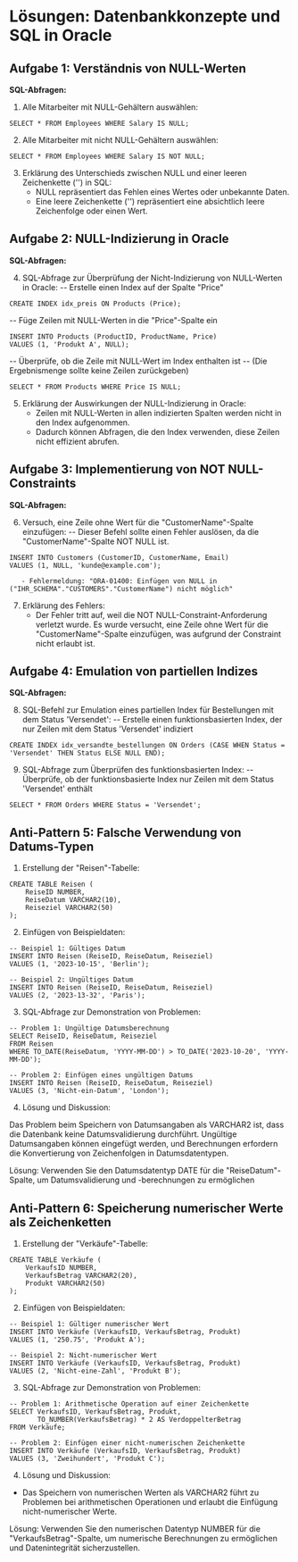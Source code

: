# Lösungen: Datenbankkonzepte und SQL in Oracle

## Aufgabe 1: Verständnis von NULL-Werten

**SQL-Abfragen:**

1. Alle Mitarbeiter mit NULL-Gehältern auswählen:
```
SELECT * FROM Employees WHERE Salary IS NULL;
```

2. Alle Mitarbeiter mit nicht NULL-Gehältern auswählen:
```
SELECT * FROM Employees WHERE Salary IS NOT NULL;
```

3. Erklärung des Unterschieds zwischen NULL und einer leeren Zeichenkette ('') in SQL:
   - NULL repräsentiert das Fehlen eines Wertes oder unbekannte Daten.
   - Eine leere Zeichenkette ('') repräsentiert eine absichtlich leere Zeichenfolge oder einen Wert.

## Aufgabe 2: NULL-Indizierung in Oracle

**SQL-Abfragen:**

4. SQL-Abfrage zur Überprüfung der Nicht-Indizierung von NULL-Werten in Oracle:
-- Erstelle einen Index auf der Spalte "Price"

```
CREATE INDEX idx_preis ON Products (Price);
```

-- Füge Zeilen mit NULL-Werten in die "Price"-Spalte ein
```
INSERT INTO Products (ProductID, ProductName, Price)
VALUES (1, 'Produkt A', NULL);
```
-- Überprüfe, ob die Zeile mit NULL-Wert im Index enthalten ist
-- (Die Ergebnismenge sollte keine Zeilen zurückgeben)

```
SELECT * FROM Products WHERE Price IS NULL;
```

5. Erklärung der Auswirkungen der NULL-Indizierung in Oracle:
   - Zeilen mit NULL-Werten in allen indizierten Spalten werden nicht in den Index aufgenommen.
   - Dadurch können Abfragen, die den Index verwenden, diese Zeilen nicht effizient abrufen.

## Aufgabe 3: Implementierung von NOT NULL-Constraints

**SQL-Abfragen:**

6. Versuch, eine Zeile ohne Wert für die "CustomerName"-Spalte einzufügen:
-- Dieser Befehl sollte einen Fehler auslösen, da die "CustomerName"-Spalte NOT NULL ist.
```
INSERT INTO Customers (CustomerID, CustomerName, Email)
VALUES (1, NULL, 'kunde@example.com');
```

```
   - Fehlermeldung: "ORA-01400: Einfügen von NULL in ("IHR_SCHEMA"."CUSTOMERS"."CustomerName") nicht möglich"
```

7. Erklärung des Fehlers:
   - Der Fehler tritt auf, weil die NOT NULL-Constraint-Anforderung verletzt wurde. Es wurde versucht, eine Zeile ohne Wert für die "CustomerName"-Spalte einzufügen, was aufgrund der Constraint nicht erlaubt ist.

## Aufgabe 4: Emulation von partiellen Indizes

**SQL-Abfragen:**

8. SQL-Befehl zur Emulation eines partiellen Index für Bestellungen mit dem Status 'Versendet':
-- Erstelle einen funktionsbasierten Index, der nur Zeilen mit dem Status 'Versendet' indiziert

```
CREATE INDEX idx_versandte_bestellungen ON Orders (CASE WHEN Status = 'Versendet' THEN Status ELSE NULL END);
```

9. SQL-Abfrage zum Überprüfen des funktionsbasierten Index:
-- Überprüfe, ob der funktionsbasierte Index nur Zeilen mit dem Status 'Versendet' enthält

```
SELECT * FROM Orders WHERE Status = 'Versendet';
```

## Anti-Pattern 5: Falsche Verwendung von Datums-Typen
1. Erstellung der "Reisen"-Tabelle:
```
CREATE TABLE Reisen (
    ReiseID NUMBER,
    ReiseDatum VARCHAR2(10),
    Reiseziel VARCHAR2(50)
);
```

2. Einfügen von Beispieldaten:
```
-- Beispiel 1: Gültiges Datum
INSERT INTO Reisen (ReiseID, ReiseDatum, Reiseziel)
VALUES (1, '2023-10-15', 'Berlin');

-- Beispiel 2: Ungültiges Datum
INSERT INTO Reisen (ReiseID, ReiseDatum, Reiseziel)
VALUES (2, '2023-13-32', 'Paris');
```

3. SQL-Abfrage zur Demonstration von Problemen:

```
-- Problem 1: Ungültige Datumsberechnung
SELECT ReiseID, ReiseDatum, Reiseziel
FROM Reisen
WHERE TO_DATE(ReiseDatum, 'YYYY-MM-DD') > TO_DATE('2023-10-20', 'YYYY-MM-DD');

-- Problem 2: Einfügen eines ungültigen Datums
INSERT INTO Reisen (ReiseID, ReiseDatum, Reiseziel)
VALUES (3, 'Nicht-ein-Datum', 'London');
```

4. Lösung und Diskussion:

Das Problem beim Speichern von Datumsangaben als VARCHAR2 ist, dass die Datenbank keine Datumsvalidierung durchführt.
Ungültige Datumsangaben können eingefügt werden, und Berechnungen erfordern die Konvertierung von Zeichenfolgen in Datumsdatentypen.

Lösung: Verwenden Sie den Datumsdatentyp DATE für die "ReiseDatum"-Spalte, um Datumsvalidierung und -berechnungen zu ermöglichen


## Anti-Pattern 6: Speicherung numerischer Werte als Zeichenketten

1. Erstellung der "Verkäufe"-Tabelle:
```
CREATE TABLE Verkäufe (
    VerkaufsID NUMBER,
    VerkaufsBetrag VARCHAR2(20),
    Produkt VARCHAR2(50)
);
```


2. Einfügen von Beispieldaten:
```
-- Beispiel 1: Gültiger numerischer Wert
INSERT INTO Verkäufe (VerkaufsID, VerkaufsBetrag, Produkt)
VALUES (1, '250.75', 'Produkt A');

-- Beispiel 2: Nicht-numerischer Wert
INSERT INTO Verkäufe (VerkaufsID, VerkaufsBetrag, Produkt)
VALUES (2, 'Nicht-eine-Zahl', 'Produkt B');
```
3. SQL-Abfrage zur Demonstration von Problemen:
```
-- Problem 1: Arithmetische Operation auf einer Zeichenkette
SELECT VerkaufsID, VerkaufsBetrag, Produkt, 
       TO_NUMBER(VerkaufsBetrag) * 2 AS VerdoppelterBetrag
FROM Verkäufe;

-- Problem 2: Einfügen einer nicht-numerischen Zeichenkette
INSERT INTO Verkäufe (VerkaufsID, VerkaufsBetrag, Produkt)
VALUES (3, 'Zweihundert', 'Produkt C');
```

4. Lösung und Diskussion:

* Das Speichern von numerischen Werten als VARCHAR2 führt zu Problemen bei arithmetischen Operationen und erlaubt die Einfügung nicht-numerischer Werte.

Lösung: Verwenden Sie den numerischen Datentyp NUMBER für die "VerkaufsBetrag"-Spalte, um numerische Berechnungen zu ermöglichen und Datenintegrität sicherzustellen.